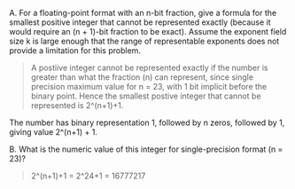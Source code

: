 A. For a floating-point format with an n-bit fraction, give a formula for the smallest positive integer that cannot be represented exactly (because it would require an (n + 1)-bit fraction to be exact). Assume the exponent field size k is large enough that the range of representable exponents does not provide a limitation for this problem.

> A postiive integer cannot be represented exactly if the number is greater than
> what the fraction (n) can represent, since single precision maximum value for
> n = 23, with 1 bit implicit before the binary point. Hence the smallest
> postive integer that cannot be represented is 2^(n+1)+1.

The number has binary representation 1, followed by n zeros, followed by 1,
giving value 2^(n+1) + 1.

B. What is the numeric value of this integer for single-precision format (n =
23)?
> 2^(n+1)+1 = 2^24+1 = 16777217

